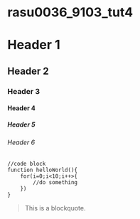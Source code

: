 # rasu0036_9103_tut4
# Header 1
## Header 2
### Header 3
#### Header 4
##### Header 5
###### Header 6

```
//code block
function helloWorld(){
    for(i=0;i<10;i++>{
        //do something
    })
}
```

> This is a blockquote.

